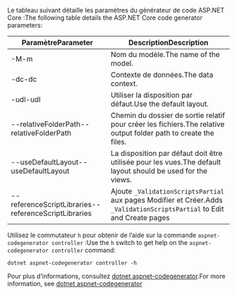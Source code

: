 <span data-ttu-id="d02f8-101">Le tableau suivant détaille les paramètres du générateur de code ASP.NET Core :</span><span class="sxs-lookup"><span data-stu-id="d02f8-101">The following table details the ASP.NET Core code generator parameters:</span></span>

| <span data-ttu-id="d02f8-102">Paramètre</span><span class="sxs-lookup"><span data-stu-id="d02f8-102">Parameter</span></span>               | <span data-ttu-id="d02f8-103">Description</span><span class="sxs-lookup"><span data-stu-id="d02f8-103">Description</span></span>|
| ----------------- | ------------ |
| <span data-ttu-id="d02f8-104">-M</span><span class="sxs-lookup"><span data-stu-id="d02f8-104">-m</span></span>  | <span data-ttu-id="d02f8-105">Nom du modèle.</span><span class="sxs-lookup"><span data-stu-id="d02f8-105">The name of the model.</span></span> |
| <span data-ttu-id="d02f8-106">-dc</span><span class="sxs-lookup"><span data-stu-id="d02f8-106">-dc</span></span>  | <span data-ttu-id="d02f8-107">Contexte de données.</span><span class="sxs-lookup"><span data-stu-id="d02f8-107">The data context.</span></span> |
| <span data-ttu-id="d02f8-108">-udl</span><span class="sxs-lookup"><span data-stu-id="d02f8-108">-udl</span></span> | <span data-ttu-id="d02f8-109">Utiliser la disposition par défaut.</span><span class="sxs-lookup"><span data-stu-id="d02f8-109">Use the default layout.</span></span> |
| <span data-ttu-id="d02f8-110">--relativeFolderPath</span><span class="sxs-lookup"><span data-stu-id="d02f8-110">--relativeFolderPath</span></span> | <span data-ttu-id="d02f8-111">Chemin du dossier de sortie relatif pour créer les fichiers.</span><span class="sxs-lookup"><span data-stu-id="d02f8-111">The relative output folder path to create the files.</span></span> |
| <span data-ttu-id="d02f8-112">--useDefaultLayout</span><span class="sxs-lookup"><span data-stu-id="d02f8-112">--useDefaultLayout</span></span> | <span data-ttu-id="d02f8-113">La disposition par défaut doit être utilisée pour les vues.</span><span class="sxs-lookup"><span data-stu-id="d02f8-113">The default layout should be used for the views.</span></span> |
| <span data-ttu-id="d02f8-114">--referenceScriptLibraries</span><span class="sxs-lookup"><span data-stu-id="d02f8-114">--referenceScriptLibraries</span></span> | <span data-ttu-id="d02f8-115">Ajoute `_ValidationScriptsPartial` aux pages Modifier et Créer.</span><span class="sxs-lookup"><span data-stu-id="d02f8-115">Adds `_ValidationScriptsPartial` to Edit and Create pages</span></span> |

<span data-ttu-id="d02f8-116">Utilisez le commutateur `h` pour obtenir de l’aide sur la commande `aspnet-codegenerator controller` :</span><span class="sxs-lookup"><span data-stu-id="d02f8-116">Use the `h` switch to get help on the `aspnet-codegenerator controller` command:</span></span>

```dotnetcli
dotnet aspnet-codegenerator controller -h
```

<span data-ttu-id="d02f8-117">Pour plus d’informations, consultez [dotnet aspnet-codegenerator](xref:fundamentals/tools/dotnet-aspnet-codegenerator).</span><span class="sxs-lookup"><span data-stu-id="d02f8-117">For more information, see [dotnet aspnet-codegenerator](xref:fundamentals/tools/dotnet-aspnet-codegenerator)</span></span>
